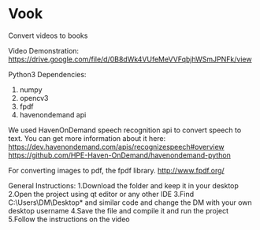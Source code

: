 # Vook
Convert videos to books

Video Demonstration: https://drive.google.com/file/d/0B8dWk4VUfeMeVVFqbjhWSmJPNFk/view

Python3 Dependencies: 
  1. numpy
  2. opencv3
  3. fpdf
  4. havenondemand api 

We used HavenOnDemand speech recognition api to convert speech to text. You can get more information about it here:
https://dev.havenondemand.com/apis/recognizespeech#overview
https://github.com/HPE-Haven-OnDemand/havenondemand-python

For converting images to pdf, the fpdf library.
http://www.fpdf.org/


General Instructions:
1.Download the folder and keep it in your desktop
2.Open the project using qt editor or any other IDE
3.Find C:\Users\DM\Desktop\* and similar code and change the DM with your own desktop username
4.Save the file and compile it and run the project
5.Follow the instructions on the video
